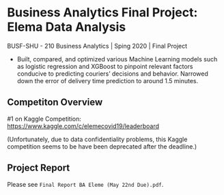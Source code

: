 # Business Analytics Final Project: Elema Data Analysis

BUSF-SHU - 210 Business Analytics | Sping 2020 | Final Project

- Built, compared, and optimized various Machine Learning models such as logistic regression and XGBoost to pinpoint relevant factors conducive to predicting couriers’ decisions and behavior. Narrowed down the error of delivery time prediction to around 1.5 minutes.

## Competiton Overview

#1 on Kaggle Competition: https://www.kaggle.com/c/elemecovid19/leaderboard

(Unfortunately, due to data confidentiality problems, this Kaggle competition seems to be have been deprecated after the deadline.)

## Project Report

Please see `Final Report BA Eleme (May 22nd Due).pdf`.
